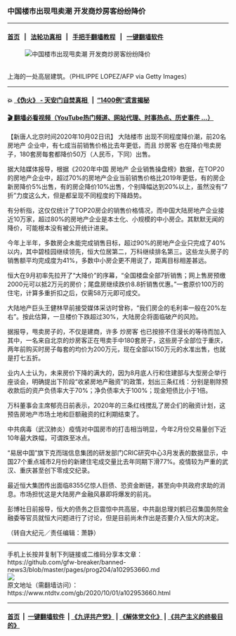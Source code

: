 ### 中国楼市出现甩卖潮 开发商炒房客纷纷降价
------------------------

#### [首页](https://github.com/gfw-breaker/banned-news3/blob/master/README.md) &nbsp;&nbsp;|&nbsp;&nbsp; [法轮功真相](https://github.com/begood0513/basic/blob/master/README.md)  &nbsp;&nbsp;|&nbsp;&nbsp; [手把手翻墙教程](https://github.com/gfw-breaker/guides/wiki)  &nbsp;&nbsp;|&nbsp;&nbsp; [一键翻墙软件](https://github.com/gfw-breaker/nogfw/blob/master/README.md)  



<div><div class="featured_image">
 <figure>
  <img alt="中国楼市出现甩卖潮 开发商炒房客纷纷降价" src="https://i.ntdtv.com/assets/uploads/2020/10/GettyImages-95682429-800x450.jpg"/>
 </figure><br/>
 <span class="caption">
  上海的一处高层建筑。（PHILIPPE LOPEZ/AFP via Getty Images）
 </span>
</div>
</div><hr/>

#### 💥 [《伪火》 - 天安门自焚真相 ](http://158.247.195.190:10000/videos/blog/weihuo.html)&nbsp; |&nbsp; [“1400例”谎言揭秘  ](http://158.247.195.190:10000/videos/blog/jiexi1400.html)

#### [ 🎬  翻墙必看视频（YouTube热门频道、网站代理、时事热点、历史事件 ...）](https://github.com/gfw-breaker/links/blob/master/banned.md)

<div><div class="post_content" itemprop="articleBody">
 <p>
  【新唐人北京时间2020年10月02日讯】
  <ok href="https://www.ntdtv.com/gb/大陆楼市.htm">
   大陆楼市
  </ok>
  出现不同程度降价潮，前20名
  <ok href="https://www.ntdtv.com/gb/房地产.htm">
   房地产
  </ok>
  企业中，有七成当前销售价格比去年更低，而且
  <ok href="https://www.ntdtv.com/gb/炒房客.htm">
   炒房客
  </ok>
  也在降价甩卖房子，180套房每套都降价50万（人民币，下同）出售。
 </p>
 <p>
  据大陆媒体报导，根据《2020年中国
  <ok href="https://www.ntdtv.com/gb/房地产.htm">
   房地产
  </ok>
  企业销售操盘榜》数据，在TOP20的房地产企业中，超过70%的房地产企业当前销售价格比2019年更低，有的房企新房降价5%出售，有的房企降价10%出售，个别降幅达到20%以上，虽然没有“7折”力度这么大，但是都呈现不同程度的下降趋势。
 </p>
 <p>
  有分析指，这仅仅统计了TOP20房企的销售价格情况，而中国大陆房地产企业接近10万家，超过80%的房地产企业是本土化、小规模的中小房企。其默默无闻的降价，可能根本没有被公开统计进来。
 </p>
 <p>
  今年上半年，多数房企未能完成销售目标，超过90%的房地产企业只完成了40%以内，其中碧桂园继续领先，恒大位居第二，万科继续排名第三。这些龙头房子的销售额平均完成度为41%，多数中小房企更不用说了，距离目标相差甚远。
 </p>
 <p>
  恒大在9月初率先拉开了“大降价”的序幕，“全国楼盘全部7折销售；网上售房预缴2000元可以抵2万元的房价；尾盘房继续跌价8.8折销售优惠。”一套原价100万的住宅，计算多重折扣之后，仅需58万元即可成交。
 </p>
 <p>
  大陆地产巨头王健林早前接受媒体采访时曾称，“我们房企的毛利率一般在20%左右”。按此估算，一旦楼价下跌超过30%，大陆房企将面临破产的风险。
 </p>
 <p>
  据报导，甩卖房子的，不仅是建商，许多
  <ok href="https://www.ntdtv.com/gb/炒房客.htm">
   炒房客
  </ok>
  也已按捺不住漫长的等待而加入其中，一名来自北京的炒房客正在甩卖手中180套房子，这些房子全部位于重庆，两年前购买时房子每套的均价为200万元，现在全部以150万元的水准出售，也就是打七五折。
 </p>
 <p>
  业内人士认为，未来房价下降的满大的，因为8月底人行和住建部与大型房企举行座谈会，明确提出下阶段“收紧房地产融资”的政策，划出三条红线：分别是剔除预收款后的资产负债率大于70%；净负债率大于100%；现金短债比小于1倍。
 </p>
 <p>
  万科董事会主席郁亮日前表示，2020年的三条红线搅乱了房企们的融资计划，这预告房地产市场土地和巨额融资的红利期结束了。
 </p>
 <p>
  中共病毒（武汉肺炎）疫情对中国房市的打击相当明显，今年2月份交易量创下近10年最大跌幅，可谓跌至冰点。
 </p>
 <p>
  “易居中国”旗下克而瑞信息集团的研发部门CRIC研究中心3月发表的数据显示，中国27个重点城市2月份的新建住宅成交量比去年同期下滑77%。疫情较为严重的武汉、重庆甚至创下零成交纪录。
 </p>
 <p>
  最近恒大集团传出面临8355亿惊人巨债、恐资金断链，甚至向中共政府求助的消息。市场担忧这是大陆房产金融风暴即将爆发的前兆。
 </p>
 <p>
  彭博社日前报导，恒大的债务之巨震惊中共高层，中共副总理刘鹤已召集国务院金融委等官员就恒大问题进行了讨论，但是目前尚未作出是否要介入恒大的决定。
 </p>
 <p>
  （转自大纪元／责任编辑：萧静）
 </p>
 <div class="single_ad">
 </div>
</div>
</div>
<hr/>
手机上长按并复制下列链接或二维码分享本文章：<br/>
https://github.com/gfw-breaker/banned-news3/blob/master/pages/prog204/a102953660.md <br/>
<a href='https://github.com/gfw-breaker/banned-news3/blob/master/pages/prog204/a102953660.md'><img src='https://github.com/gfw-breaker/banned-news3/blob/master/pages/prog204/a102953660.md.png'/></a> <br/>
原文地址（需翻墙访问）：https://www.ntdtv.com/gb/2020/10/01/a102953660.html


------------------------
#### [首页](https://github.com/gfw-breaker/banned-news3/blob/master/README.md) &nbsp;|&nbsp; [一键翻墙软件](https://github.com/gfw-breaker/nogfw/blob/master/README.md) &nbsp;| [《九评共产党》](https://github.com/gfw-breaker/9ping.md/blob/master/README.md#九评之一评共产党是什么) | [《解体党文化》](https://github.com/gfw-breaker/jtdwh.md/blob/master/README.md) | [《共产主义的终极目的》](https://github.com/gfw-breaker/gczydzjmd.md/blob/master/README.md)


<img src='http://gfw-breaker.win/banned-news3/pages/prog204/a102953660.md' width='0px' height='0px'/>